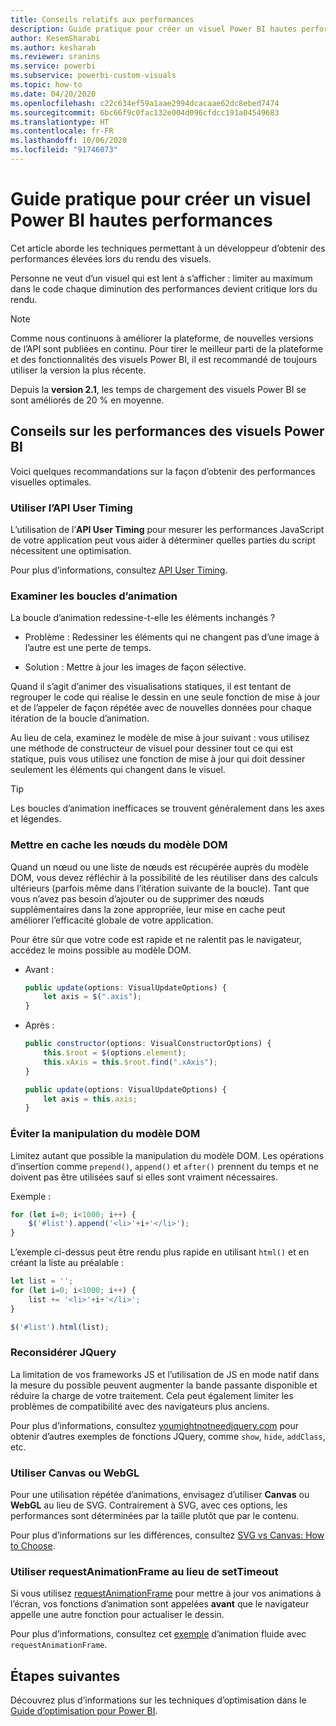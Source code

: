 ```yaml
---
title: Conseils relatifs aux performances
description: Guide pratique pour créer un visuel Power BI hautes performances
author: KesemSharabi
ms.author: kesharab
ms.reviewer: sranins
ms.service: powerbi
ms.subservice: powerbi-custom-visuals
ms.topic: how-to
ms.date: 04/20/2020
ms.openlocfilehash: c22c634ef59a1aae2994dcacaae62dc8ebed7474
ms.sourcegitcommit: 6bc66f9c0fac132e004d096cfdcc191a04549683
ms.translationtype: HT
ms.contentlocale: fr-FR
ms.lasthandoff: 10/06/2020
ms.locfileid: "91746073"
---
```

# <a name="how-to-build-a-high-performance-power-bi-visual"></a>Guide pratique pour créer un visuel Power BI hautes performances
Cet article aborde les techniques permettant à un développeur d’obtenir des performances élevées lors du rendu des visuels. 

Personne ne veut d’un visuel qui est lent à s’afficher : limiter au maximum dans le code chaque diminution des performances devient critique lors du rendu. 

> [!NOTE]
> Comme nous continuons à améliorer la plateforme, de nouvelles versions de l’API sont publiées en continu. Pour tirer le meilleur parti de la plateforme et des fonctionnalités des visuels Power BI, il est recommandé de toujours utiliser la version la plus récente.
>
> Depuis la **version 2.1**, les temps de chargement des visuels Power BI se sont améliorés de 20 % en moyenne.

## <a name="power-bi-visual-performance-tips"></a>Conseils sur les performances des visuels Power BI
Voici quelques recommandations sur la façon d’obtenir des performances visuelles optimales. 

### <a name="use-user-timing-api"></a>Utiliser l’API User Timing
L’utilisation de l’**API User Timing** pour mesurer les performances JavaScript de votre application peut vous aider à déterminer quelles parties du script nécessitent une optimisation.

Pour plus d’informations, consultez [API User Timing](https://msdn.microsoft.com/library/hh772738(v=vs.85).aspx).

### <a name="review-animation-loops"></a>Examiner les boucles d’animation
La boucle d’animation redessine-t-elle les éléments inchangés ? 

 - Problème : Redessiner les éléments qui ne changent pas d’une image à l’autre est une perte de temps.

 - Solution : Mettre à jour les images de façon sélective. 
 
Quand il s’agit d’animer des visualisations statiques, il est tentant de regrouper le code qui réalise le dessin en une seule fonction de mise à jour et de l’appeler de façon répétée avec de nouvelles données pour chaque itération de la boucle d’animation.

Au lieu de cela, examinez le modèle de mise à jour suivant : vous utilisez une méthode de constructeur de visuel pour dessiner tout ce qui est statique, puis vous utilisez une fonction de mise à jour qui doit dessiner seulement les éléments qui changent dans le visuel. 

   > [!TIP]
   > Les boucles d’animation inefficaces se trouvent généralement dans les axes et légendes.

### <a name="cache-dom-nodes"></a>Mettre en cache les nœuds du modèle DOM 
Quand un nœud ou une liste de nœuds est récupérée auprès du modèle DOM, vous devez réfléchir à la possibilité de les réutiliser dans des calculs ultérieurs (parfois même dans l’itération suivante de la boucle). Tant que vous n’avez pas besoin d’ajouter ou de supprimer des nœuds supplémentaires dans la zone appropriée, leur mise en cache peut améliorer l’efficacité globale de votre application.

Pour être sûr que votre code est rapide et ne ralentit pas le navigateur, accédez le moins possible au modèle DOM. 

- Avant : 

   ```javascript
   public update(options: VisualUpdateOptions) { 
       let axis = $(".axis"); 
   }
   ```

- Après : 

   ```javascript
   public constructor(options: VisualConstructorOptions) { 
       this.$root = $(options.element); 
       this.xAxis = this.$root.find(".xAxis"); 
   } 
 
   public update(options: VisualUpdateOptions) { 
       let axis = this.axis; 
   }
   ```

### <a name="avoid-dom-manipulation"></a>Éviter la manipulation du modèle DOM 
Limitez autant que possible la manipulation du modèle DOM.  Les opérations d’insertion comme `prepend()`, `append()` et `after()` prennent du temps et ne doivent pas être utilisées sauf si elles sont vraiment nécessaires.

Exemple :

  ```javascript
  for (let i=0; i<1000; i++) { 
      $('#list').append('<li>'+i+'</li>');
  }
  ```

L’exemple ci-dessus peut être rendu plus rapide en utilisant `html()` et en créant la liste au préalable : 

  ```javascript
  let list = ''; 
  for (let i=0; i<1000; i++) { 
      list += '<li>'+i+'</li>'; 
  } 

  $('#list').html(list); 
  ```

### <a name="reconsider-jquery"></a>Reconsidérer JQuery

La limitation de vos frameworks JS et l’utilisation de JS en mode natif dans la mesure du possible peuvent augmenter la bande passante disponible et réduire la charge de votre traitement. Cela peut également limiter les problèmes de compatibilité avec des navigateurs plus anciens. 

Pour plus d’informations, consultez [youmightnotneedjquery.com](http://youmightnotneedjquery.com/) pour obtenir d’autres exemples de fonctions JQuery, comme `show`, `hide`, `addClass`, etc.  

### <a name="use-canvas-or-webgl"></a>Utiliser Canvas ou WebGL 
Pour une utilisation répétée d’animations, envisagez d’utiliser **Canvas** ou **WebGL** au lieu de SVG. Contrairement à SVG, avec ces options, les performances sont déterminées par la taille plutôt que par le contenu. 

Pour plus d’informations sur les différences, consultez [SVG vs Canvas: How to Choose](/previous-versions/windows/internet-explorer/ie-developer/samples/gg193983(v=vs.85)). 

### <a name="use-requestanimationframe-instead-of-settimeout"></a>Utiliser requestAnimationFrame au lieu de setTimeout 
Si vous utilisez [requestAnimationFrame](https://www.w3.org/TR/animation-timing/) pour mettre à jour vos animations à l’écran, vos fonctions d’animation sont appelées **avant** que le navigateur appelle une autre fonction pour actualiser le dessin.

Pour plus d’informations, consultez cet [exemple](https://testdrive-archive.azurewebsites.net/Graphics/RequestAnimationFrame/Default.html) d’animation fluide avec `requestAnimationFrame`.

## <a name="next-steps"></a>Étapes suivantes

Découvrez plus d’informations sur les techniques d’optimisation dans le [Guide d’optimisation pour Power BI](../../guidance/power-bi-optimization.md).